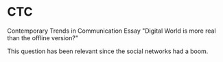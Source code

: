 # CTC
Contemporary Trends in Communication Essay "Digital World is more real than the offline version?"

This question has been relevant since the social networks had a boom. 
